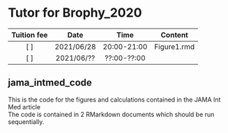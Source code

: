 # Tutor for Brophy_2020

| Tuition fee |    Date    |    Time     |  Content  |
|:-----------:|:----------:|:-----------:|:---------:|
|     [ ]     | 2021/06/28 | 20:00-21:00 | Figure1.rmd |
|     [ ]     | 2021/06/?? | ??:00-??:00 |  |

## jama_intmed_code
This is the code for the figures and calculations contained in the JAMA Int Med article     
The code is contained in 2 RMarkdown documents which should be run sequentially.
